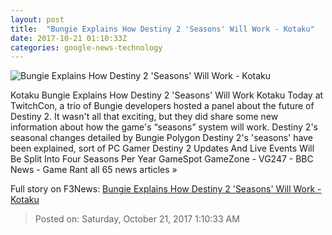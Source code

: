 ```yaml
---
layout: post
title:  "Bungie Explains How Destiny 2 'Seasons' Will Work - Kotaku"
date: 2017-10-21 01:10:33Z
categories: google-news-technology
---
```


![Bungie Explains How Destiny 2 'Seasons' Will Work - Kotaku](https://i.kinja-img.com/gawker-media/image/upload/s--VW94H7_Q--/c_fill,fl_progressive,g_center,h_900,q_80,w_1600/rsbjlchhfalym1jqmrib.png)

Kotaku Bungie Explains How Destiny 2 'Seasons' Will Work Kotaku Today at TwitchCon, a trio of Bungie developers hosted a panel about the future of Destiny 2. It wasn't all that exciting, but they did share some new information about how the game's “seasons” system will work. Destiny 2's seasonal changes detailed by Bungie Polygon Destiny 2's 'seasons' have been explained, sort of PC Gamer Destiny 2 Updates And Live Events Will Be Split Into Four Seasons Per Year GameSpot GameZone - VG247 - BBC News - Game Rant all 65 news articles »


Full story on F3News: [Bungie Explains How Destiny 2 'Seasons' Will Work - Kotaku](http://www.f3nws.com/n/NCFyF)

> Posted on: Saturday, October 21, 2017 1:10:33 AM

